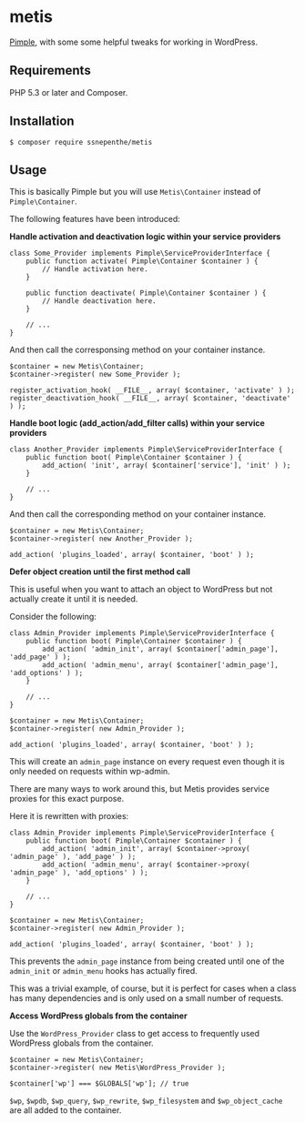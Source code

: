 # metis
[Pimple](https://pimple.sensiolabs.org/), with some some helpful tweaks for working in WordPress.

## Requirements
PHP 5.3 or later and Composer.

## Installation
```
$ composer require ssnepenthe/metis
```

## Usage
This is basically Pimple but you will use `Metis\Container` instead of `Pimple\Container`.

The following features have been introduced:

**Handle activation and deactivation logic within your service providers**

```
class Some_Provider implements Pimple\ServiceProviderInterface {
    public function activate( Pimple\Container $container ) {
        // Handle activation here.
    }

    public function deactivate( Pimple\Container $container ) {
        // Handle deactivation here.
    }

    // ...
}
```

And then call the corresponsing method on your container instance.

```
$container = new Metis\Container;
$container->register( new Some_Provider );

register_activation_hook( __FILE__, array( $container, 'activate' ) );
register_deactivation_hook( __FILE__, array( $container, 'deactivate' ) );
```

**Handle boot logic (add_action/add_filter calls) within your service providers**

```
class Another_Provider implements Pimple\ServiceProviderInterface {
    public function boot( Pimple\Container $container ) {
        add_action( 'init', array( $container['service'], 'init' ) );
    }

    // ...
}
```

And then call the corresponding method on your container instance.

```
$container = new Metis\Container;
$container->register( new Another_Provider );

add_action( 'plugins_loaded', array( $container, 'boot' ) );
```

**Defer object creation until the first method call**

This is useful when you want to attach an object to WordPress but not actually create it until it is needed.

Consider the following:

```
class Admin_Provider implements Pimple\ServiceProviderInterface {
    public function boot( Pimple\Container $container ) {
        add_action( 'admin_init', array( $container['admin_page'], 'add_page' ) );
        add_action( 'admin_menu', array( $container['admin_page'], 'add_options' ) );
    }

    // ...
}

$container = new Metis\Container;
$container->register( new Admin_Provider );

add_action( 'plugins_loaded', array( $container, 'boot' ) );
```

This will create an `admin_page` instance on every request even though it is only needed on requests within wp-admin.

There are many ways to work around this, but Metis provides service proxies for this exact purpose.

Here it is rewritten with proxies:

```
class Admin_Provider implements Pimple\ServiceProviderInterface {
    public function boot( Pimple\Container $container ) {
        add_action( 'admin_init', array( $container->proxy( 'admin_page' ), 'add_page' ) );
        add_action( 'admin_menu', array( $container->proxy( 'admin_page' ), 'add_options' ) );
    }

    // ...
}

$container = new Metis\Container;
$container->register( new Admin_Provider );

add_action( 'plugins_loaded', array( $container, 'boot' ) );
```

This prevents the `admin_page` instance from being created until one of the `admin_init` or `admin_menu` hooks has actually fired.

This was a trivial example, of course, but it is perfect for cases when a class has many dependencies and is only used on a small number of requests.

**Access WordPress globals from the container**

Use the `WordPress_Provider` class to get access to frequently used WordPress globals from the container.

```
$container = new Metis\Container;
$container->register( new Metis\WordPress_Provider );

$container['wp'] === $GLOBALS['wp']; // true
```

`$wp`, `$wpdb`, `$wp_query`, `$wp_rewrite`, `$wp_filesystem` and `$wp_object_cache` are all added to the container.

